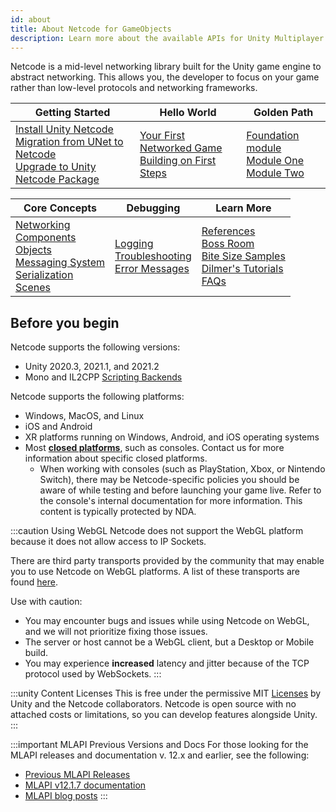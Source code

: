 ```yaml
---
id: about
title: About Netcode for GameObjects
description: Learn more about the available APIs for Unity Multiplayer Networking, including Netcode for GameObjects and Transport.
---
```


Netcode is a mid-level networking library built for the Unity game engine to abstract networking. This allows you, the developer to focus on your game rather than low-level protocols and networking frameworks.

<div class="table-columns-plain" >

| Getting Started | Hello World | Golden Path |
| -- | -- | -- |
| [Install Unity Netcode](migration/installation.md)<br/>[Migration from UNet to Netcode](migration/migratingtonetcode.md)<br/>[Upgrade to Unity Netcode Package](migration/migratingfrommlapi.md) | [Your First Networked Game](tutorials/helloworld/helloworldintro)<br/>[Building on First Steps](tutorials/helloworld/helloworldtwo) | [Foundation module](tutorials/goldenpath_series/goldenpath_foundation_module.md) <br/> [Module One](tutorials/goldenpath_series/gp_module_one.md)<br/>[Module Two](tutorials/goldenpath_series/gp_module_two.md)<br/>|

</div>

<div class="table-columns-plain" >

| Core Concepts | Debugging | Learn More |
| -- | -- | -- |
| [Networking](getting-started/connection-approval.md)<br/>[Components](components/networkmanager.md)<br/>[Objects](basics/object-spawning.md)<br/>[Messaging System](advanced-topics/messaging-system.md)<br/>[Serialization](advanced-topics/serialization/serialization-intro.md)<br/>[Scenes](basics/scene-management.md) | [Logging](basics/logging.md)<br/>[Troubleshooting](troubleshooting/troubleshooting.md)<br/>[Error Messages](troubleshooting/error-messages.md) | [References](learn/index.md)<br/>[Boss Room](learn/getting-started-boss-room.md)<br/>[Bite Size Samples](learn/bitesize-introduction.md)<br/>[Dilmer's Tutorials](learn/dilmer/dilmer-video.md)<br/>[FAQs](learn/faq.md) |

</div>


## Before you begin

Netcode supports the following versions:
* Unity 2020.3, 2021.1, and 2021.2
* Mono and IL2CPP [Scripting Backends](https://docs.unity3d.com/Manual/scripting-backends.html)

Netcode supports the following platforms:
* Windows, MacOS, and Linux
* iOS and Android
* XR platforms running on Windows, Android, and iOS operating systems
* Most [**closed platforms**](https://unity.com/platform-installation), such as consoles. Contact us for more information about specific closed platforms.
  * When working with consoles (such as PlayStation, Xbox, or Nintendo Switch), there may be Netcode-specific policies you should be aware of while testing and before launching your game live. Refer to the console's internal documentation for more information. This content is typically protected by NDA.

:::caution Using WebGL
Netcode does not support the WebGL platform because it does not allow access to IP Sockets.

There are third party transports provided by the community that may enable you to use Netcode on WebGL platforms. A list of these transports are found [here](https://github.com/Unity-Technologies/multiplayer-community-contributions#transports).

Use with caution:
* You may encounter bugs and issues while using Netcode on WebGL, and we will not prioritize fixing those issues.
* The server or host cannot be a WebGL client, but a Desktop or Mobile build.
* You may experience **increased** latency and jitter because of the TCP protocol used by WebSockets.
:::

:::unity Content Licenses
This is free under the permissive MIT [Licenses](/reference/license) by Unity and the Netcode collaborators. Netcode is open source with no attached costs or limitations, so you can develop features alongside Unity.
:::

:::important MLAPI Previous Versions and Docs
For those looking for the MLAPI releases and documentation v. 12.x and earlier, see the following:

* [Previous MLAPI Releases](https://github.com/Unity-Technologies/com.unity.multiplayer.mlapi/releases)
* [MLAPI v12.1.7 documentation](https://github.com/Unity-Technologies/com.unity.multiplayer.mlapi/blob/v12.1.7/docs/_docs/)
* [MLAPI blog posts](https://github.com/Unity-Technologies/com.unity.multiplayer.mlapi/tree/v12.1.7/docs/_posts)
:::
